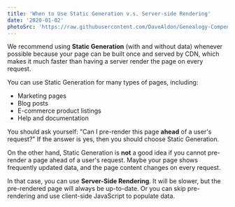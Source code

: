```yaml
---
title: 'When to Use Static Generation v.s. Server-side Rendering'
date: '2020-01-02'
photoSrc: 'https://raw.githubusercontent.com/DaveAldon/Genealogy-Compendium-Resources/master/resources/individuals/8a783f16-9ff4-448e-8234-9221aa196e89/artifact2.jpg?raw=true'
---
```


We recommend using **Static Generation** (with and without data) whenever possible because your page can be built once and served by CDN, which makes it much faster than having a server render the page on every request.

You can use Static Generation for many types of pages, including:

- Marketing pages
- Blog posts
- E-commerce product listings
- Help and documentation

You should ask yourself: "Can I pre-render this page **ahead** of a user's request?" If the answer is yes, then you should choose Static Generation.

On the other hand, Static Generation is **not** a good idea if you cannot pre-render a page ahead of a user's request. Maybe your page shows frequently updated data, and the page content changes on every request.

In that case, you can use **Server-Side Rendering**. It will be slower, but the pre-rendered page will always be up-to-date. Or you can skip pre-rendering and use client-side JavaScript to populate data.
